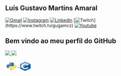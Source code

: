 ## Luís Gustavo Martins Amaral

[![Gmail](https://img.shields.io/badge/-Gmail-%23333?style=for-the-badge&logo=gmail&logoColor=white)](mailto:lg.amaral.02@gmail.com)
[![Instagram](https://img.shields.io/badge/-Instagram-%23E4405F?style=for-the-badge&logo=instagram&logoColor=white)](https://instagram.com/luis.gustavo.02)
[![LinkedIn](https://img.shields.io/badge/-LinkedIn-%230077B5?style=for-the-badge&logo=linkedin&logoColor=white)](https://www.linkedin.com/in/luís-gustavo-martins-3323141b1/)
[![Twitch](https://img.shields.io/badge/Twitch-9146FF?style=for-the-badge&logo=twitch&logoColor=white")](https://www.twitch.tv/gugamcz)
[![Youtube](https://img.shields.io/badge/YouTube-FF0000?style=for-the-badge&logo=youtube&logoColor=white)](https://www.youtube.com/channel/UCtByBohmZaqpMBYXR0HEqfA)

## Bem vindo ao meu perfil do GitHub

<div>
    <a href="https://github.com/gugamcz">
    <img height="140em" src="https://github-readme-stats.vercel.app/api?username=luisgustavo02&show_icons=true&theme=dark"/>
    <img height="140em" src="https://github-readme-stats.vercel.app/api/top-langs/?username=luisgustavo02&layout=compact&langs_count=7&theme=dark"/>
</div>
    
<div><br>
    <img align="center" alt="Guga-Python" height="30" width="40" src="https://raw.githubusercontent.com/devicons/devicon/master/icons/python/python-original.svg">
    <img align="center" alt="Guga-C" height="30" width="40" src="https://raw.githubusercontent.com/devicons/devicon/master/icons/c/c-original.svg">
</div>
